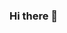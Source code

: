 ### Hi there 👋

<!--
**Joffre-Quintas/Joffre-Quintas** is a ✨ _special_ ✨ repository because its `README.md` (this file) appears on your GitHub profile.

Here are some ideas to get you started:

- 🔭 I’m currently working on ... NONE
- 🌱 I’m currently learning ... HMTL/CSS/JS/NODE
- 🤔 I’m looking for help with ...BOOTSTRAP AND NODE
- 💬 Ask me about ...HTML,CSS,JS
-->
